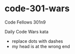# code-301-wars
Code Fellows 301n9

Daily Code Wars kata
- replace dots with dashes
- my head is at the wrong end
